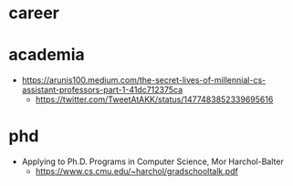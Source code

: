 # career

# academia
* https://arunis100.medium.com/the-secret-lives-of-millennial-cs-assistant-professors-part-1-41dc712375ca
  * https://twitter.com/TweetAtAKK/status/1477483852339695616

# phd
* Applying to Ph.D. Programs in Computer Science, Mor Harchol-Balter
  * https://www.cs.cmu.edu/~harchol/gradschooltalk.pdf
